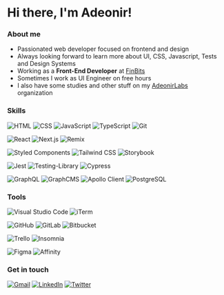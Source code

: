 # Hi there, I'm Adeonir!

### About me

- Passionated web developer focused on frontend and design
- Always looking forward to learn more about UI, CSS, Javascript, Tests and Design Systems
- Working as a <strong>Front-End Developer</strong> at [FinBits](https://finbits.com.br)
- Sometimes I work as UI Engineer on free hours
- I also have some studies and other stuff on my [AdeonirLabs](https://github.com/adeonirlabs) organization

### Skills

![HTML](https://img.shields.io/badge/-HTML5-39404b?style=flat&logo=HTML5)
![CSS](https://img.shields.io/badge/-CSS-39404b?style=flat&logo=CSS3&logoColor=1572b6)
![JavaScript](https://img.shields.io/badge/-JavaScript-39404b?style=flat&logo=javascript)
![TypeScript](https://img.shields.io/badge/-TypeScript-39404b?style=flat&logo=typescript)
![Git](https://img.shields.io/badge/-Git-39404b?style=flat&logo=git)

![React](https://img.shields.io/badge/-React-39404b?style=flat&logo=react)
![Next.js](https://img.shields.io/badge/-Next.js-39404b?style=flat&logo=next.js)
![Remix](https://img.shields.io/badge/-Remix-39404b?style=flat&logo=remix)

![Styled Components](https://img.shields.io/badge/-Styled%20Components-39404b?style=flat&logo=styledcomponents)
![Tailwind CSS](https://img.shields.io/badge/-Tailwind%20CSS-39404b?style=flat&logo=tailwindcss)
![Storybook](https://img.shields.io/badge/-Storybook-39404b?style=flat&logo=storybook)

![Jest](https://img.shields.io/badge/-Jest-39404b?style=flat&logo=jest)
![Testing-Library](https://img.shields.io/badge/-TestingLibrary-39404b?style=flat&logo=testinglibrary)
![Cypress](https://img.shields.io/badge/-Cypress-39404b?style=flat&logo=cypress)

![GraphQL](https://img.shields.io/badge/-GraphQL-39404b?style=flat&logo=graphql&logoColor=e10098)
![GraphCMS](https://img.shields.io/badge/-GraphCMS-39404b?style=flat&logo=data:image/png;base64,iVBORw0KGgoAAAANSUhEUgAAAAkAAAAOCAYAAAD9lDaoAAAACXBIWXMAAAsTAAALEwEAmpwYAAAAAXNSR0IArs4c6QAAAARnQU1BAACxjwv8YQUAAAEISURBVHgBdVFLTsMwEH0TxYmdLHAlUmeHcwM4AYGLVJygiAtQTkB7ATgCnICyZMeWFWt2ZFOp5ZNhihS1SZuRLI383rz37AF6SulsFBt3ue6DPhKBCgZutc59uINaa6OvaAym6+aqRRL5cb3iiehYBleiZjd2Ihkl7lXkpwJUNdMZMWbN8D9J4bcE41hIsyRenfwsP563HVrBmelxsVC+G7OVKSC+Ryhz3yh6laSOxPIBZYm9JGbMJfB5GpsrvLwVTHTaYsrX2CzLpBkMomQ4UWb4GRlXS3+3BuG9R5p6kjVcNKDS7inU+cYz1IelMm4uIMt5Vzofofs6QuiB+gAc3CR6Oa2kuqQ/j2RFPwTk6pwAAAAASUVORK5CYII=)
![Apollo Client](https://img.shields.io/badge/-Apollo%20Client-39404b?style=flat&logo=apollographql&logoColor=007acc)
![PostgreSQL](https://img.shields.io/badge/-PostgreSQL-39404b?style=flat&logo=postgresql&logoColor=3d9fee)

### Tools

![Visual Studio Code](https://img.shields.io/badge/-Visual%20Studio%20Code-39404b?style=flat&logo=visual-studio-code&logoColor=007acc)
![iTerm](https://img.shields.io/badge/-iTerm-39404b?style=flat&logo=windowsterminal&logoColor=94a3b8)

![GitHub](https://img.shields.io/badge/-GitHub-39404b?style=flat&logo=github)
![GitLab](https://img.shields.io/badge/-GitLab-39404b?style=flat&logo=gitlab)
![Bitbucket](https://img.shields.io/badge/-Bitbucket-39404b?style=flat&logo=bitbucket&logoColor=3865a6)

![Trello](https://img.shields.io/badge/-Trello-39404b?style=flat&logo=trello&logoColor=0052cc)
![Insomnia](https://img.shields.io/badge/-Insomnia-39404b?style=flat&logo=insomnia)

![Figma](https://img.shields.io/badge/-Figma-39404b?style=flat&logo=figma&logoColor=c7b9ff)
![Affinity](https://img.shields.io/badge/-Affinity-39404b?style=flat&logo=affinity&logoColor=e74c3c)

### Get in touch

[![Gmail](https://img.shields.io/badge/-adeonir@gmail.com-39404b?style=flat&logo=Gmail&logoColor=e74c3c&link=mailto:adeonir@gmail.com)](mailto:adeonir@gmail.com)
[![LinkedIn](https://img.shields.io/badge/-adeonir-39404b?style=flat&logo=linkedin&link=https://www.linkedin.com/in/adeonir)](https://www.linkedin.com/in/adeonir)
[![Twitter](https://img.shields.io/badge/-adeonir-39404b?style=flat&logo=twitter&link=https://twitter.com/adeonir)](https://twitter.com/adeonir)
